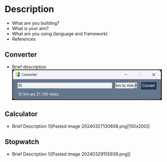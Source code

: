 # Description
- What are you building? 
- What is your aim?
- What are you using (language and framework)
- References

## Converter
- Brief description 
![](\Media\Converter.png)
## Calculator
- Brief Description
![[Pasted image 20240327130808.png|150x200]]
## Stopwatch
- Brief Description
![[Pasted image 20240329155939.png]]
